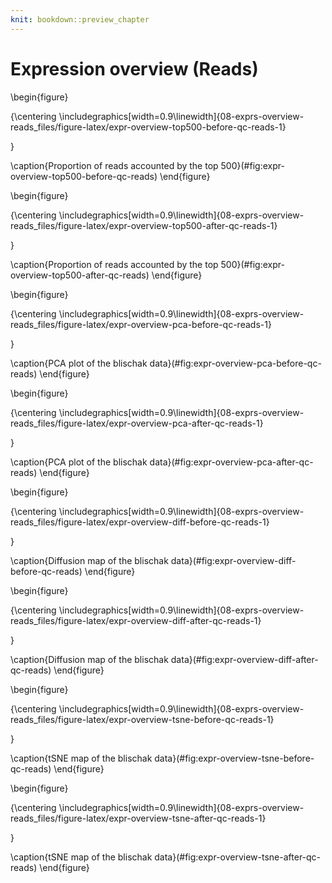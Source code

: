 ```yaml
---
knit: bookdown::preview_chapter
---
```


# Expression overview (Reads)



\begin{figure}

{\centering \includegraphics[width=0.9\linewidth]{08-exprs-overview-reads_files/figure-latex/expr-overview-top500-before-qc-reads-1} 

}

\caption{Proportion of reads accounted by the top 500}(\#fig:expr-overview-top500-before-qc-reads)
\end{figure}

\begin{figure}

{\centering \includegraphics[width=0.9\linewidth]{08-exprs-overview-reads_files/figure-latex/expr-overview-top500-after-qc-reads-1} 

}

\caption{Proportion of reads accounted by the top 500}(\#fig:expr-overview-top500-after-qc-reads)
\end{figure}

\begin{figure}

{\centering \includegraphics[width=0.9\linewidth]{08-exprs-overview-reads_files/figure-latex/expr-overview-pca-before-qc-reads-1} 

}

\caption{PCA plot of the blischak data}(\#fig:expr-overview-pca-before-qc-reads)
\end{figure}

\begin{figure}

{\centering \includegraphics[width=0.9\linewidth]{08-exprs-overview-reads_files/figure-latex/expr-overview-pca-after-qc-reads-1} 

}

\caption{PCA plot of the blischak data}(\#fig:expr-overview-pca-after-qc-reads)
\end{figure}

\begin{figure}

{\centering \includegraphics[width=0.9\linewidth]{08-exprs-overview-reads_files/figure-latex/expr-overview-diff-before-qc-reads-1} 

}

\caption{Diffusion map of the blischak data}(\#fig:expr-overview-diff-before-qc-reads)
\end{figure}

\begin{figure}

{\centering \includegraphics[width=0.9\linewidth]{08-exprs-overview-reads_files/figure-latex/expr-overview-diff-after-qc-reads-1} 

}

\caption{Diffusion map of the blischak data}(\#fig:expr-overview-diff-after-qc-reads)
\end{figure}

\begin{figure}

{\centering \includegraphics[width=0.9\linewidth]{08-exprs-overview-reads_files/figure-latex/expr-overview-tsne-before-qc-reads-1} 

}

\caption{tSNE map of the blischak data}(\#fig:expr-overview-tsne-before-qc-reads)
\end{figure}

\begin{figure}

{\centering \includegraphics[width=0.9\linewidth]{08-exprs-overview-reads_files/figure-latex/expr-overview-tsne-after-qc-reads-1} 

}

\caption{tSNE map of the blischak data}(\#fig:expr-overview-tsne-after-qc-reads)
\end{figure}

